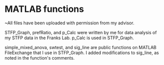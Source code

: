 # MATLAB functions
~All files have been uploaded with permission from my advisor.

STFP_Graph, prefRatio, and p_Calc were written by me for data analysis of my STFP data in the Franks Lab. p_Calc is used in STFP_Graph.

simple_mixed_anova, swtest, and sig_line are public functions on MATLAB FileExchange that I use in STFP_Graph. I added modifications to sig_line, as noted in the function's comments.
